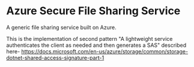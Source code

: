 # Azure Secure File Sharing Service
A generic file sharing service built on Azure.

This is the implementation of second pattern "A lightweight service authenticates the client as needed and then generates a SAS" described here-
https://docs.microsoft.com/en-us/azure/storage/common/storage-dotnet-shared-access-signature-part-1

